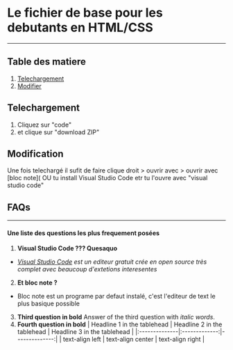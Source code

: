 # Le fichier de base pour les debutants en HTML/CSS
***
## Table des matiere
1. [Telechargement](#telechargement)
2. [Modifier](#modification)

## Telechargement

1. Cliquez sur "code"
2. et clique sur "download ZIP"

## Modification

Une fois telechargé il sufit de faire clique droit > ouvrir avec > ouvrir avec [bloc note]( OU tu install Visual Studio Code etr tu l'ouvre avec "visual studio code"

## FAQs
***
#### Une liste des questions les plus frequement posées

1. __Visual Studio Code ??? Quesaquo__ 

 - _[Visual Studio Code](https://code.visualstudio.com/) est un editeur gratuit crée en open source très complet avec beaucoup d'extetions interesentes_

2. __Et bloc note ?__ 
 - Bloc note est un programe par defaut instalé, c'est l'editeur de text le plus basique possible 
3. **Third question in bold**
Answer of the third question with *italic words*.
4. **Fourth question in bold**
| Headline 1 in the tablehead | Headline 2 in the tablehead | Headline 3 in the tablehead |
|:--------------|:-------------:|--------------:|
| text-align left | text-align center | text-align right |

